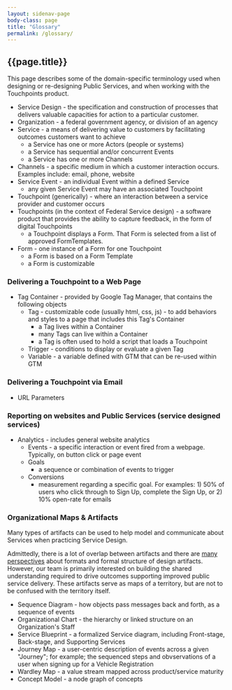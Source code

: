 ```yaml
---
layout: sidenav-page
body-class: page
title: "Glossary"
permalink: /glossary/
---
```


## {{page.title}}

This page describes some of the domain-specific
terminology used when designing or re-designing Public Services,
and when working with the Touchpoints product.

* Service Design - the specification and construction of processes that delivers valuable capacities for action to a particular customer.
* Organization - a federal government agency, or division of an agency
* Service - a means of delivering value to customers by facilitating outcomes customers want to achieve
  * a Service has one or more Actors (people or systems)
  * a Service has sequential and/or concurrent Events
  * a Service has one or more Channels
* Channels - a specific medium in which a customer interaction occurs. Examples include: email, phone, website
* Service Event - an individual Event within a defined Service
  * any given Service Event may have an associated Touchpoint
* Touchpoint (generically) - where an interaction between a service provider and customer occurs
* Touchpoints (in the context of Federal Service design) - a software product that provides the ability to capture feedback, in the form of digital Touchpoints
  * a Touchpoint displays a Form. That Form is selected from a list of approved FormTemplates.
* Form - one instance of a Form for one Touchpoint
  * a Form is based on a Form Template
  * a Form is customizable

### Delivering a Touchpoint to a Web Page

* Tag Container - provided by Google Tag Manager, that contains the following objects
  * Tag - customizable code (usually html, css, js) - to add behaviors and styles to a page that includes this Tag's Container
    * a Tag lives within a Container
    * many Tags can live within a Container
    * a Tag is often used to hold a script that loads a Touchpoint
  * Trigger - conditions to display or evaluate a given Tag
  * Variable - a variable defined with GTM that can be re-used within GTM

### Delivering a Touchpoint via Email
* URL Parameters

### Reporting on websites and Public Services (service designed services)

* Analytics - includes general website analytics
  * Events - a specific interaction or event fired from a webpage. Typically, on button click or page event
  * Goals
    * a sequence or combination of events to trigger
  * Conversions
    * measurement regarding a specific goal. For examples: 1) 50% of users who click through to Sign Up, complete the Sign Up, or 2) 10% open-rate for emails

### Organizational Maps & Artifacts

Many types of artifacts can be used to help
model and communicate about Services
when practicing Service Design.

Admittedly, there is a lot of overlap between artifacts and there are [many perspectives](https://medium.com/leading-service-design/service-mapping-and-different-types-of-maps-604a1a22e22c)
about formats and formal structure of design artifacts.
However, our team is primarily interested
on building the shared understanding required
to drive outcomes supporting improved public service delivery.
These artifacts serve as maps of a territory,
but are not to be confused with the territory itself.

* Sequence Diagram - how objects pass messages back and forth, as a sequence of events
* Organizational Chart - the hierarchy or linked structure on an Organization's Staff
* Service Blueprint - a formalized Service diagram, including Front-stage, Back-stage, and Supporting Services
* Journey Map - a user-centric description of events across a given "Journey"; for example; the sequenced steps and obvservations of a user when signing up for a Vehicle Registration
* Wardley Map - a value stream mapped across product/service maturity
* Concept Model - a node graph of concepts

